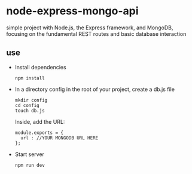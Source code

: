 # node-express-mongo-api
simple project with Node.js, the Express framework, and MongoDB, focusing on the fundamental REST routes and basic database interaction

## use 
*  Install dependencies
    ```
    npm install
    ```
*  In a directory config in the root of your project, create a db.js file
    ```
    mkdir config 
    cd config
    touch db.js
    ```
    Inside, add the URL:
    ```
    module.exports = {
      url : //YOUR MONGODB URL HERE
    };
    ```
*  Start server
    ```
    npm run dev
    ```
